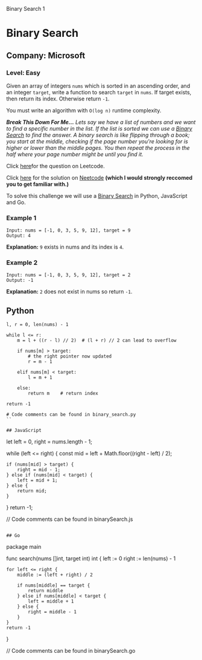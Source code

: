 Binary Search 1
# Binary Search
## Company: Microsoft
### Level: Easy

Given an array of integers `nums` which is sorted in an ascending order, and an integer `target`, write a function to search `target` in `nums`.
If target exists, then return its index.
Otherwise return `-1`.

You must write an algorithm with `O(log n)` runtime complexity.

***Break This Down For Me...***
*Lets say we have a list of numbers and we want to find a specific number in the list.*
*If the list is sorted we can use a [Binary Search](https://en.wikipedia.org/wiki/Binary_search_algorithm) to find the answer.*
*A binary search is like flipping through a book; you start at the middle, checking if the page number you're looking for is higher or lower than the middle pages.*
*You then repeat the process in the half where your page number might be until you find it.*

Click [here](https://leetcode.com/problems/binary-search/description/)for the question on Leetcode.

Click [here](https://www.youtube.com/watch?v=s4DPM8ct1pI) for the solution on [Neetcode](https://neetcode.io/) **(which I would strongly reccomed you to get familiar with.)**

To solve this challenge we will use a [Binary Search](https://www.geeksforgeeks.org/what-is-binary-search-algorithm/) in Python, JavaScript and Go.

### Example 1
```
Input: nums = [-1, 0, 3, 5, 9, 12], target = 9
Output: 4
```
**Explanation:** `9` exists in nums and its index is `4`.

### Example 2
```
Input: nums = [-1, 0, 3, 5, 9, 12], target = 2
Output: -1
```
**Explanation:** `2` does not exist in nums so return `-1`.

## Python
```
l, r = 0, len(nums) - 1

while l <= r:
    m = l + ((r - l) // 2)  # (l + r) // 2 can lead to overflow

    if nums[m] > target:
        # the right pointer now updated
        r = m - 1
    
    elif nums[m] < target:
        l = m + 1

    else:
        return m    # return index

return -1

# Code comments can be found in binary_search.py
``

## JavaScript
```
let left = 0, right = nums.length - 1;

while (left <= right) {
    const mid = left + Math.floor((right - left) / 2);
    
    if (nums[mid] > target) {
        right = mid - 1;
    } else if (nums[mid] < target) {
        left = mid + 1;
    } else {
        return mid;
    }
}
return -1;

// Code comments can be found in binarySearch.js
```

## Go
```
package main

func search(nums []int, target int) int {
	left := 0
	right := len(nums) - 1

	for left <= right {
		middle := (left + right) / 2

		if nums[middle] == target {
			return middle
		} else if nums[middle] < target {
			left = middle + 1
		} else {
			right = middle - 1
		}
	}
	return -1

}

// Code comments can be found in binarySearch.go
``` 